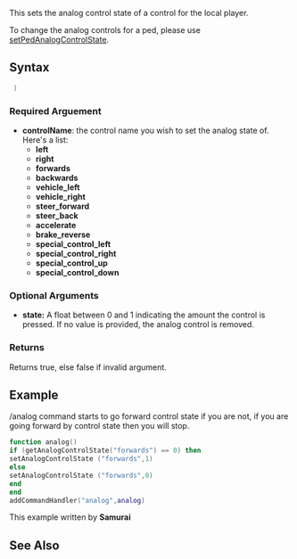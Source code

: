 This sets the analog control state of a control for the local player.

To change the analog controls for a ped, please use [setPedAnalogControlState](/setPedAnalogControlState.md "wikilink").

Syntax
------

``` lua
 ) 
```

### Required Arguement

-   **controlName**: the control name you wish to set the analog state of. Here's a list:
    -   **left**
    -   **right**
    -   **forwards**
    -   **backwards**
    -   **vehicle\_left**
    -   **vehicle\_right**
    -   **steer\_forward**
    -   **steer\_back**
    -   **accelerate**
    -   **brake\_reverse**
    -   **special\_control\_left**
    -   **special\_control\_right**
    -   **special\_control\_up**
    -   **special\_control\_down**

### Optional Arguments

-   **state:** A float between 0 and 1 indicating the amount the control is pressed. If no value is provided, the analog control is removed.

### Returns

Returns true, else false if invalid argument.

Example
-------

/analog command starts to go forward control state if you are not, if you are going forward by control state then you will stop.

``` lua
function analog()
if (getAnalogControlState("forwards") == 0) then
setAnalogControlState ("forwards",1)
else
setAnalogControlState ("forwards",0)
end
end
addCommandHandler("analog",analog)
```

This example written by **Samurai**

See Also
--------
